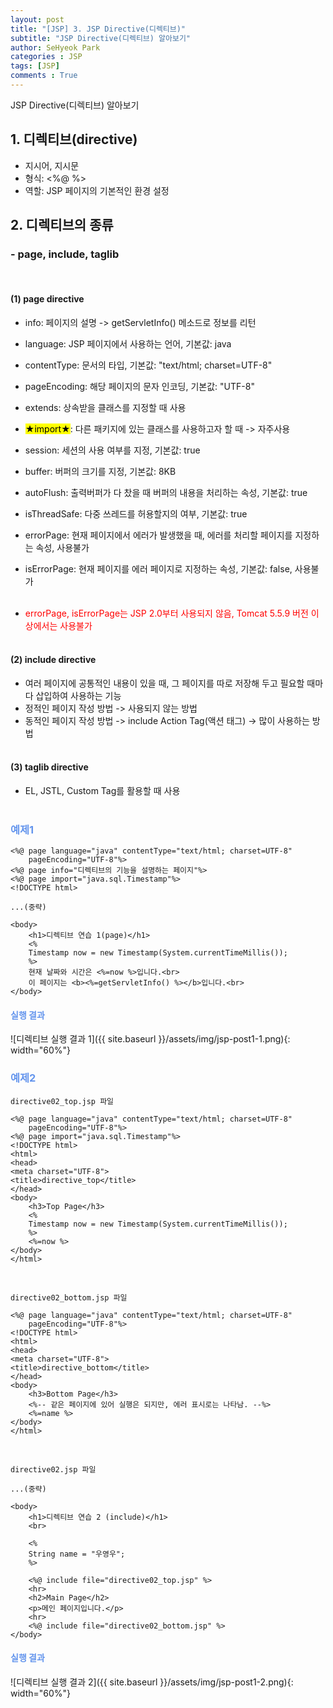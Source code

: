 ```yaml
---
layout: post
title: "[JSP] 3. JSP Directive(디렉티브)"
subtitle: "JSP Directive(디렉티브) 알아보기"
author: SeHyeok Park
categories : JSP
tags: [JSP]
comments : True
---
```

<div id='preview' class='display-none'>
JSP Directive(디렉티브) 알아보기
</div>

## 1. 디렉티브(directive)
- 지시어, 지시문
- 형식: <%@ %>
- 역할: JSP 페이지의 기본적인 환경 설정

## 2. 디렉티브의 종류
### - page, include, taglib
<br>

#### (1) page directive
- info: 페이지의 설명 -> getServletInfo() 메소드로 정보를 리턴
- language: JSP 페이지에서 사용하는 언어, 기본값: java
- contentType: 문서의 타입, 기본값: "text/html; charset=UTF-8"
- pageEncoding: 해당 페이지의 문자 인코딩, 기본값: "UTF-8"
- extends: 상속받을 클래스를 지정할 때 사용
- <mark>★import★</mark>: 다른 패키지에 있는 클래스를 사용하고자 할 때 -> 자주사용
- session: 세션의 사용 여부를 지정, 기본값: true
- buffer: 버퍼의 크기를 지정, 기본값: 8KB
- autoFlush: 출력버퍼가 다 찼을 때 버퍼의 내용을 처리하는 속성, 기본값: true
- isThreadSafe: 다중 쓰레드를 허용할지의 여부, 기본값: true
- errorPage: 현재 페이지에서 에러가 발생했을 때, 에러를 처리할 페이지를 지정하는 속성, 사용불가
- isErrorPage: 현재 페이지를 에러 페이지로 지정하는 속성, 기본값: false, 사용불가<br><br>

- <span style="color:red">errorPage, isErrorPage는 JSP 2.0부터 사용되지 않음, Tomcat 5.5.9 버전 이상에서는 사용불가</span>
<br><br>

#### (2) include directive
- 여러 페이지에 공통적인 내용이 있을 때, 그 페이지를 따로 저장해 두고 필요할 때마다 삽입하여 사용하는 기능
- 정적인 페이지 작성 방법 -> 사용되지 않는 방법
- 동적인 페이지 작성 방법 -> include Action Tag(액션 태그) -> 많이 사용하는 방법
<br><br>

#### (3) taglib directive
- EL, JSTL, Custom Tag를 활용할 때 사용
<br><br>

### <span style="color:cornflowerblue">예제1</span>
```
<%@ page language="java" contentType="text/html; charset=UTF-8"
    pageEncoding="UTF-8"%>
<%@ page info="디렉티브의 기능을 설명하는 페이지"%>
<%@ page import="java.sql.Timestamp"%>
<!DOCTYPE html>

...(중략)

<body>
	<h1>디렉티브 연습 1(page)</h1>
	<%
	Timestamp now = new Timestamp(System.currentTimeMillis());
	%>
	현재 날짜와 시간은 <%=now %>입니다.<br>
	이 페이지는 <b><%=getServletInfo() %></b>입니다.<br>
</body>
```

#### <span style="color:cornflowerblue">실행 결과</span>
![디렉티브 실행 결과 1]({{ site.baseurl }}/assets/img/jsp-post1-1.png){: width="60%"}
<br>

### <span style="color:cornflowerblue">예제2</span>
`directive02_top.jsp 파일`

```
<%@ page language="java" contentType="text/html; charset=UTF-8"
    pageEncoding="UTF-8"%>
<%@ page import="java.sql.Timestamp"%>
<!DOCTYPE html>
<html>
<head>
<meta charset="UTF-8">
<title>directive_top</title>
</head>
<body>
	<h3>Top Page</h3>
	<%
	Timestamp now = new Timestamp(System.currentTimeMillis());
	%>
	<%=now %>
</body>
</html>
```
<br>

`directive02_bottom.jsp 파일`
```
<%@ page language="java" contentType="text/html; charset=UTF-8"
    pageEncoding="UTF-8"%>
<!DOCTYPE html>
<html>
<head>
<meta charset="UTF-8">
<title>directive_bottom</title>
</head>
<body>
	<h3>Bottom Page</h3>
	<%-- 같은 페이지에 있어 실행은 되지만, 에러 표시로는 나타남. --%>
	<%=name %>
</body>
</html>
```
<br>

`directive02.jsp 파일`
```
...(중략)

<body>
	<h1>디렉티브 연습 2 (include)</h1>
	<br>
	
	<%
	String name = "우영우";
	%>
	
	<%@ include file="directive02_top.jsp" %>
	<hr>
	<h2>Main Page</h2>
	<p>메인 페이지입니다.</p>
	<hr>
	<%@ include file="directive02_bottom.jsp" %>
</body>
```

#### <span style="color:cornflowerblue">실행 결과</span>
![디렉티브 실행 결과 2]({{ site.baseurl }}/assets/img/jsp-post1-2.png){: width="60%"}